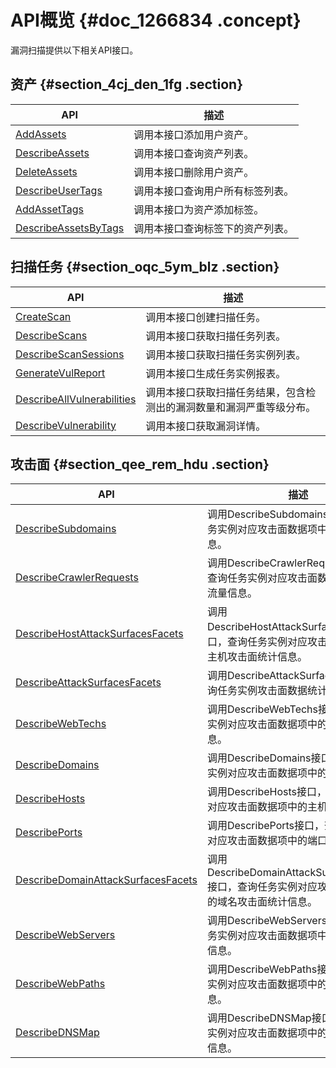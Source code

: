 # API概览 {#doc_1266834 .concept}

漏洞扫描提供以下相关API接口。

## 资产 {#section_4cj_den_1fg .section}

|API|描述|
|---|--|
|[AddAssets](intl.zh-CN/API参考/资产/AddAssets.md)|调用本接口添加用户资产。|
|[DescribeAssets](intl.zh-CN/API参考/资产/DescribeAssets.md)|调用本接口查询资产列表。|
|[DeleteAssets](intl.zh-CN/API参考/资产/DeleteAssets.md)|调用本接口删除用户资产。|
|[DescribeUserTags](intl.zh-CN/API参考/资产/DescribeUserTags.md)|调用本接口查询用户所有标签列表。|
|[AddAssetTags](intl.zh-CN/API参考/资产/AddAssetTags.md)|调用本接口为资产添加标签。|
|[DescribeAssetsByTags](intl.zh-CN/API参考/资产/DescribeAssetsByTags.md)|调用本接口查询标签下的资产列表。|

## 扫描任务 {#section_oqc_5ym_blz .section}

|API|描述|
|---|--|
|[CreateScan](intl.zh-CN/API参考/扫描任务/CreateScan.md)|调用本接口创建扫描任务。|
|[DescribeScans](intl.zh-CN/API参考/扫描任务/DescribeScans.md)|调用本接口获取扫描任务列表。|
|[DescribeScanSessions](intl.zh-CN/API参考/扫描任务/DescribeScanSessions.md)|调用本接口获取扫描任务实例列表。|
|[GenerateVulReport](intl.zh-CN/API参考/扫描任务/GenerateVulReport.md)|调用本接口生成任务实例报表。|
|[DescribeAllVulnerabilities](intl.zh-CN/API参考/扫描任务/DescribeAllVulnerabilities.md)|调用本接口获取扫描任务结果，包含检测出的漏洞数量和漏洞严重等级分布。|
|[DescribeVulnerability](intl.zh-CN/API参考/扫描任务/DescribeVulnerability.md)|调用本接口获取漏洞详情。|

## 攻击面 {#section_qee_rem_hdu .section}

|API|描述|
|---|--|
|[DescribeSubdomains](intl.zh-CN/API参考/攻击面/DescribeSubdomains.md)|调用DescribeSubdomains接口，查询任务实例对应攻击面数据项中的子域名信息。|
|[DescribeCrawlerRequests](intl.zh-CN/API参考/攻击面/DescribeCrawlerRequests.md)|调用DescribeCrawlerRequests接口，查询任务实例对应攻击面数据项中的爬虫流量信息。|
|[DescribeHostAttackSurfacesFacets](intl.zh-CN/API参考/攻击面/DescribeHostAttackSurfacesFacets.md)|调用DescribeHostAttackSurfacesFacets接口，查询任务实例对应攻击面数据项中的主机攻击面统计信息。|
|[DescribeAttackSurfacesFacets](intl.zh-CN/API参考/攻击面/DescribeAttackSurfacesFacets.md)|调用DescribeAttackSurfacesFacets查询任务实例攻击面数据统计信息。|
|[DescribeWebTechs](intl.zh-CN/API参考/攻击面/DescribeWebTechs.md)|调用DescribeWebTechs接口，查询任务实例对应攻击面数据项中的Web应用信息。|
|[DescribeDomains](intl.zh-CN/API参考/攻击面/DescribeDomains.md)|调用DescribeDomains接口，查询任务实例对应攻击面数据项中的域名信息。|
|[DescribeHosts](intl.zh-CN/API参考/攻击面/DescribeHosts.md)|调用DescribeHosts接口，查询任务实例对应攻击面数据项中的主机列表信息。|
|[DescribePorts](intl.zh-CN/API参考/攻击面/DescribePorts.md)|调用DescribePorts接口，查询任务实例对应攻击面数据项中的端口服务信息。|
|[DescribeDomainAttackSurfacesFacets](intl.zh-CN/API参考/攻击面/DescribeDomainAttackSurfacesFacets.md)|调用DescribeDomainAttackSurfacesFacets接口，查询任务实例对应攻击面数据项中的域名攻击面统计信息。|
|[DescribeWebServers](intl.zh-CN/API参考/攻击面/DescribeWebServers.md)|调用DescribeWebServers接口，查询任务实例对应攻击面数据项中的Web服务器信息。|
|[DescribeWebPaths](intl.zh-CN/API参考/攻击面/DescribeWebPaths.md)|调用DescribeWebPaths接口，查询任务实例对应攻击面数据项中的Web路径信息。|
|[DescribeDNSMap](intl.zh-CN/API参考/攻击面/DescribeDNSMap.md)|调用DescribeDNSMap接口，查询任务实例对应攻击面数据项中的DNS解析记录信息。|

